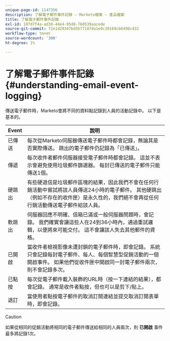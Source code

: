 ```yaml
---
unique-page-id: 1147356
description: 了解電子郵件事件記錄 — Marketo檔案 — 產品檔案
title: 了解電子郵件事件記錄
exl-id: 107d7f4a-ad38-44e4-95d8-760539aacede
source-git-commit: 72e1d29347bd5b77107da1e9c30169cb6490c432
workflow-type: tm+mt
source-wordcount: '300'
ht-degree: 1%

---
```


# 了解電子郵件事件記錄 {#understanding-email-event-logging}

傳送電子郵件時，Marketo會將不同的資料點記錄到人員的活動記錄中。 以下是基本的。

| Event | 說明 |
|---|---|
| 已傳送 | 每次從Marketo伺服器傳送電子郵件時都會記錄，無論其是否實際傳送。 跳出的電子郵件仍記錄為「已傳送」。 |
| 傳遞 | 每次收件者郵件伺服器接受電子郵件時都會記錄。 這並不表示會避免使用垃圾郵件篩選器。 每封已傳送的電子郵件只能傳送1個。 |
| 硬跳出 | 有些硬退信是垃圾郵件區塊的結果，因此我們不會在任何行銷活動中嘗試將該人員傳送24小時的電子郵件。 其他硬跳出（例如不存在的收件匣）是永久性的，我們絕不會再從任何行銷活動傳送電子郵件給該人員。 |
| 軟跳出 | 伺服器回應不明確、信箱已滿或一般伺服器問題時，會記錄。 我們確實會讓這些人在24到36小時內，通過重試邏輯，以便將來可能交付。 這不會讓該人失去其他郵件的資格。 |
| 已開啟 | 當收件者檢視影像未遭封鎖的電子郵件時，即會記錄。 系統只會記錄每封電子郵件、每人、每個智慧型促銷活動的一個開啟事件。 如果他們從收件匣中開啟同一封電子郵件兩次，則不會記錄多次。 |
| 已點按 | 每次從電子郵件載入裝飾的URL時（按一下連結的結果），都會記錄。 通常是收件者點按，但也可以是剪下/貼上。 |
| 退訂 | 當使用者點按電子郵件的取消訂閱連結並提交取消訂閱表單時，即會記錄。 |

>[!CAUTION]
>
>如果從相同的促銷活動將相同的電子郵件傳送給相同的人員兩次，則 **已開啟** 事件最多將記錄1次。

